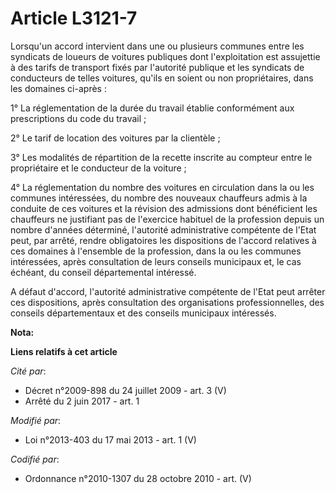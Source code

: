 # Article L3121-7

Lorsqu'un accord intervient dans une ou plusieurs communes entre les syndicats de loueurs de voitures publiques dont
l'exploitation est assujettie à des tarifs de transport fixés par l'autorité publique et les syndicats de conducteurs de
telles voitures, qu'ils en soient ou non propriétaires, dans les domaines ci-après : 

1° La réglementation de la durée du travail établie conformément aux prescriptions du code du travail ; 

2° Le tarif de location des voitures par la clientèle ; 

3° Les modalités de répartition de la recette inscrite au compteur entre le propriétaire et le conducteur de la voiture ; 

4° La réglementation du nombre des voitures en circulation dans la ou les communes intéressées, du nombre des nouveaux
chauffeurs admis à la conduite de ces voitures et la révision des admissions dont bénéficient les chauffeurs ne justifiant
pas de l'exercice habituel de la profession depuis un nombre d'années déterminé, l'autorité administrative compétente de
l'Etat peut, par arrêté, rendre obligatoires les dispositions de l'accord relatives à ces domaines à l'ensemble de la
profession, dans la ou les communes intéressées, après consultation de leurs conseils municipaux et, le cas échéant, du
conseil départemental intéressé. 

A défaut d'accord, l'autorité administrative compétente de l'Etat peut arrêter ces dispositions, après consultation des
organisations professionnelles, des conseils départementaux et des conseils municipaux intéressés.

**Nota:**



**Liens relatifs à cet article**

_Cité par_:

  - Décret n°2009-898  du 24 juillet 2009 - art. 3 (V)
  - Arrêté du 2 juin 2017 - art. 1

_Modifié par_:

  - Loi n°2013-403 du 17 mai 2013 - art. 1 (V)

_Codifié par_:

  - Ordonnance n°2010-1307 du 28 octobre 2010 - art. (V)

